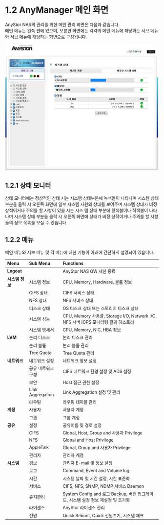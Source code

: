 # 1.2  AnyManager 메인 화면

AnyStor NAS의 관리를 위한 메인 관리 화면은 다음과 같습니다.  
메인 메뉴는 왼쪽 편에 있으며, 오른편 화면에는 각각의 메인 메뉴에 해당하는 서브 메뉴와 서브 메뉴에 해당하는 화면으로 구성됩니다. 

![\[ &#xADF8;&#xB9BC; 1.2 AnyManager &#xBA54;&#xC778; &#xAD00;&#xB9AC;&#xD654;&#xBA74; \]](../.gitbook/assets/mainview.png)

## 1.2.1 상태 모니터

상태 모니터에는 정상적인 상태 시는 시스템 상태부분에 녹색볼이 나타나며 시스템 상태부분을 클릭 시 오른쪽 화면에 일부 시스템 자원의 상태를 보여주며 시스템 상태가 비정상적이거나 주의를 할 사항이 있을 시는 시스 템 상태 부분에 황색볼이나 적색볼이 나타나며 시스템 상태 부분을 클릭 시 오른쪽 화면에 상태가 비정 상적이거나 주의를 할 사항들의 정보 목록을 보실 수 있습니다

## 1.2.2 메뉴

메인 메뉴와 서브 메뉴 및 각 메뉴에 대한 기능이 아래에 간단하게 설명되어 있습니다.

| Menu | Sub Menu | Functions |
| :----- | :---- | :--- |
| **Logout** |  | AnyStor NAS GW 세션 종료 |
| **시스템 정보** | 시스템 정보 | CPU, Memory, Hardware, 볼륨 정보 |
|  | CIFS 상태 | CIFS 서비스 상태 |
|  | NFS 상태 | NFS 서비스 상태 |
|  | 디스크 상태 | OS 디스크 상태 또는 스토리지 디스크 상태 |
|  | 시스템 성능 | CPU, Memory 사용률, Storage I/O, Network I/O, NFS 서버 IOPS 모니터링 결과 히스토리 |
|  | 시스템 명세서 | CPU, Memory, NIC, HBA 정보 |
| **LVM** | 논리 디스크 | 논리 디스크 관리 |
|  | 논리 볼륨 | 논리 볼륨 관리 |
|  | Tree Quota | Tree Quota 관리 |
| **네트워크** | 네트워크 설정 | 네트워크 정보 설정 |
|  | 공유 네트워크 구성 | CIFS 네트워크 환경 설정 및 ADS 설정 |
|  | 보안 | Host 접근 권한 설정 |
|  | Link Aggregation | Link Aggregation 설정 및 관리 |
|  | 라우팅 | 라우팅 테이블 관리 |
| **계정** | 사용자 | 사용자 계정 |
|  | 그룹 | 그룹 계정 |
| **공유** | 설정 | 공유이름 및 경로 설정 |
|  | CIFS | Global, Host, Group and 사용자 Privilege |
|  | NFS | Global and Host Privilege |
|  | AppleTalk | Global, Group and 사용자 Privilege |
|  | 관리자 | 관리자 계정 |
| **시스템** | 경보 | 관리자 E-mail 및 정보 설정 |
|  | 로그 | Command, Event and Volume log |
|  | 시간 | 시스템 날짜 및 시간 설정, 시간 표준화 |
|  | 서비스 | CIFS, NFS, SNMP, NDMP 서비스 Daemon |
|  | 유지관리 | System Config and 로그 Backup,    버전 업그레이드, 시스템 설정 정보 재설정 및 초기화 |
|  | 라이센스 | AnyStor 라이센스 관리 |
|  | 전원 | Quick Reboot, Quick 전원끄기, 시스템 체크 |

